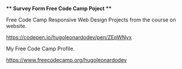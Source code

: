 <strong style="font-size=40px">** Survey Form Free Code Camp Poject **</strong>

Free Code Camp Responsive Web Design Projects from the course on website.

https://codepen.io/hugoleonardodev/pen/ZEpWNyx

My Free Code Camp Profile.

https://www.freecodecamp.org/hugoleonardodev

